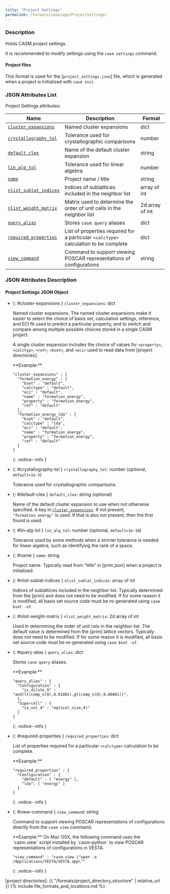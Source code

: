 ```yaml
---
title: "Project Settings"
permalink: /formats/casm/app/ProjectSettings/
---
```


### Description

Holds CASM project settings.

It is recommended to modify settings using the `casm settings` command.


#### Project files

This format is used for the [`project_settings.json`] file, which is generated when a project is initialized with `casm init`.


### JSON Attributes List

Project Settings attributes:

| Name | Description | Format |
|-|-|-|
| [`cluster_expansions`](#cluster-expansions) | Named cluster expansions | dict |
| [`crystallography_tol`](#crystallography-tol) | Tolerance used for crystallographic comparisons | number |
| [`default_clex`](#default-clex) | Name of the default cluster expansion | string |
| [`lin_alg_tol`](#lin-alg-tol) | Tolerance used for linear algebra | number |
| [`name`](#name) | Project name / title | string |
| [`nlist_sublat_indices`](#nlist-sublat-indices) | Indices of sublattices included in the neighbor list | array of int |
| [`nlist_weight_matrix`](#nlist-weight-matrix) | Matrix used to determine the order of unit cells in the neighbor list | 2d array of int |
| [`query_alias`](#query-alias) | Stores `casm query` aliases | dict |
| [`required_properties`](#required-properties) | List of properties required for a particular `<calctype>` calculation to be complete | dict |
| [`view_command`](#view-command) | Command to support viewing POSCAR representations of configurations | string |


### JSON Attributes Description

#### Project Settings JSON Object

- {: #cluster-expansions } `cluster_expansions`: dict

  Named cluster expansions. The named cluster expansions make it easier to select the choice of basis set, calculation settings, reference, and ECI fit used to predict a particular property, and to switch and compare among multiple possible choices stored in a single CASM project.

  A single cluster expansion includes the choice of values for `<property>`, `<calctyp>`, `<ref>`, `<bset>`, and `<eci>` used to read data from [project directories].

  <div>
  **Example:**

      "cluster_expansions" : {
        "formation_energy" : {
          "bset" : "default",
          "calctype" : "default",
          "eci" : "default",
          "name" : "formation_energy",
          "property" : "formation_energy",
          "ref" : "default"
        },
        "formation_energy_lda" : {
          "bset" : "default",
          "calctype" : "lda",
          "eci" : "default",
          "name" : "formation_energy",
          "property" : "formation_energy",
          "ref" : "default"
        }
      }

  </div>
  {: .notice--info }

- {: #crystallography-tol } `crystallography_tol`: number (optional, `default=1e-5`)

  Tolerance used for crystallographic comparisons.

- {: #default-clex } `default_clex`: string (optional)

  Name of the default cluster expansion to use when not otherwise specified. A key in [`cluster_expansions`](#cluster-expansions). If not present, `"formation_energy"` is used. If that is also not present, then the first found is used.

- {: #lin-alg-tol } `lin_alg_tol`: number (optional, `default=1e-10`)

   Tolerance used by some methods when a stricter tolerance is needed for linear algebra, such as identifying the rank of a space.

- {: #name } `name`: string

  Project name. Typically read from "title" in [prim.json] when a project is initialized.

- {: #nlist-sublat-indices } `nlist_sublat_indices`: array of int

  Indices of sublattices included in the neighbor list. Typically determined from the [prim] and does not need to be modified. If for some reason it is modified, all basis set source code must be re-generated using `casm bset -uf`.

- {: #nlist-weight-matrix } `nlist_weight_matrix`: 2d array of int

  Used in determining the order of unit cels in the neighbor list. The default value is determined from the [prim] lattice vectors. Typically does not need to be modified. If for some reason it is modified, all basis set source code must be re-generated using `casm bset -uf`.

- {: #query-alias } `query_alias`: dict

  Stores `casm query` aliases.

  <div>
  **Example:**

      "query_alias" : {
        "Configuration" : {
          "is_dilute_O" : "and(lt(comp_n(O),0.01001),gt(comp_n(O),0.00001))",
        },
        "Supercell" : {
          "is_vol_4" : "eq(scel_size,4)"
        }
      }

  </div>
  {: .notice--info }

- {: #required-properties } `required_properties`: dict

  List of properties required for a particular `<calctype>` calculation to be complete.

  <div>
  **Example:**

      "required_properties" : {
        "Configuration" : {
          "default" : [ "energy" ],
          "lda": [ "energy" ]
        }
      }

  </div>
  {: .notice--info }

- {: #view-command } `view_command`: string

  Command to support viewing POSCAR representations of configurations directly from the `casm view` command.

  <div>
  **Example:** On Mac OSX, the following command uses the `casm.view` script installed by `casm-python` to view POSCAR representations of configurations in VESTA.

      "view_command" : "casm.view \"open -a /Applications/VESTA/VESTA.app\""

  </div>
  {: .notice--info }


[project directories]: {{ "/formats/project_directory_structure" | relative_url }}
{% include file_formats_and_locations.md %}
